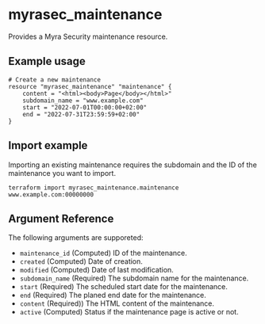 # myrasec_maintenance

Provides a Myra Security maintenance resource.

## Example usage

```hcl
# Create a new maintenance
resource "myrasec_maintenance" "maintenance" {
    content = "<html><body>Page</body></html>"
    subdomain_name = "www.example.com"
    start = "2022-07-01T00:00:00+02:00"
    end = "2022-07-31T23:59:59+02:00"
}
```

## Import example
Importing an existing maintenance requires the subdomain and the ID of the maintenance you want to import.
```hcl
terraform import myrasec_maintenance.maintenance www.example.com:00000000
```

## Argument Reference

The following arguments are supporeted:

* `maintenance_id` (Computed) ID of the maintenance.
* `created` (Computed) Date of creation.
* `modified` (Computed) Date of last modification.
* `subdomain_name` (Required) The subdomain name for the maintenance.
* `start` (Required) The scheduled start date for the maintenance.
* `end` (Required) The planed end date for the maintenance.
* `content` (Required)) The HTML content of the maintenance.
* `active` (Computed) Status if the maintenance page is active or not.